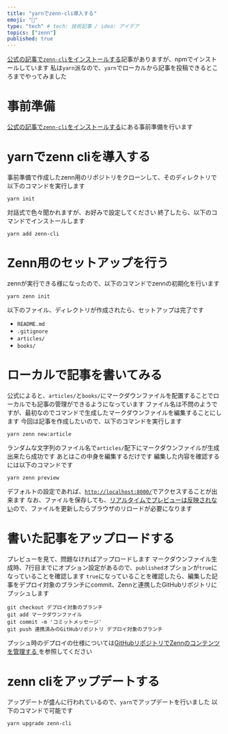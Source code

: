```yaml
---
title: "yarnでzenn-cli導入する"
emoji: "🔖"
type: "tech" # tech: 技術記事 / idea: アイデア
topics: ["zenn"]
published: true
---
```

[公式の記事で`zenn-cli`をインストールする](https://zenn.dev/zenn/articles/install-zenn-cli)記事がありますが、npmでインストールしています
私は`yarn`派なので、`yarn`でローカルから記事を投稿できるところまでやってみました

# 事前準備

[公式の記事で`zenn-cli`をインストールする](https://zenn.dev/zenn/articles/install-zenn-cli)にある事前準備を行います

# yarnでzenn cliを導入する

事前準備で作成したzenn用のリポジトリをクローンして、そのディレクトリで以下のコマンドを実行します

```shell
yarn init
```

対話式で色々聞かれますが、お好みで設定してください
終了したら、以下のコマンドでインストールします

```shell
yarn add zenn-cli
```

# Zenn用のセットアップを行う

zennが実行できる様になったので、以下のコマンドでzennの初期化を行います

```shell
yarn zenn init
```

以下のファイル、ディレクトリが作成されたら、セットアップは完了です

* `README.md`
* `.gitignore`
* `articles/`
* `books/`

# ローカルで記事を書いてみる

公式によると、`articles/`と`books/`にマークダウンファイルを配置することでローカルでも記事の管理ができるようになっています
ファイル名は不問のようですが、最初なのでコマンドで生成したマークダウンファイルを編集することにします
今回は記事を作成したいので、以下のコマンドを実行します

```shell
yarn zenn new:article
```

ランダムな文字列のファイル名で`articles/`配下にマークダウンファイルが生成出来たら成功です
あとはこの中身を編集するだけです
編集した内容を確認するには以下のコマンドです

```shell
yarn zenn preview
```

デフォルトの設定であれば、[`http://localhost:8000/`](http://localhost:8000/)でアクセスすることが出来ます
なお、ファイルを保存しても、[リアルタイムでプレビューは反映されない](https://github.com/zenn-dev/zenn-editor/issues/3)ので、ファイルを更新したらブラウザのリロードが必要になります

# 書いた記事をアップロードする

プレビューを見て、問題なければアップロードします
マークダウンファイル生成時、7行目までにオプション設定があるので、`published`オプションが`true`になっていることを確認します
`true`になっていることを確認したら、編集した記事をデプロイ対象のブランチにcommit、Zennと連携したGitHubリポジトリにプッシュします

```shell
git checkout デプロイ対象のブランチ
git add マークダウンファイル
git commit -m 'コミットメッセージ'
git push 連携済みのGitHubリポジトリ デプロイ対象のブランチ
```

プッシュ時のデプロイの仕様については[GitHubリポジトリでZennのコンテンツを管理する
](https://zenn.dev/zenn/articles/connect-to-github)を参照してください

# zenn cliをアップデートする

アップデートが盛んに行われているので、`yarn`でアップデートを行いました
以下のコマンドで可能です

```shell
yarn upgrade zenn-cli
```
